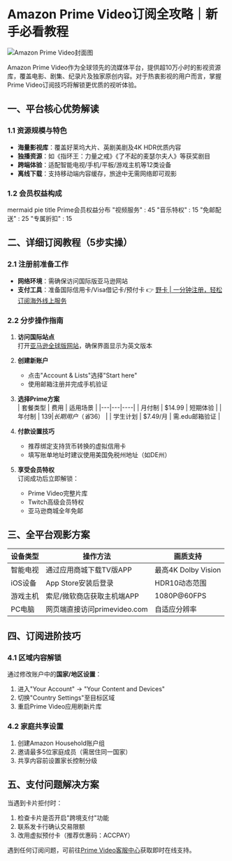# Amazon Prime Video订阅全攻略｜新手必看教程

![Amazon Prime Video封面图](https://via.placeholder.com/800x400)

Amazon Prime Video作为全球领先的流媒体平台，提供超10万小时的影视资源库，覆盖电影、剧集、纪录片及独家原创内容。对于热衷影视的用户而言，掌握Prime Video订阅技巧将解锁更优质的视听体验。

## 一、平台核心优势解读
### 1.1 资源规模与特色
- **海量影视库**：覆盖好莱坞大片、英剧美剧及4K HDR优质内容
- **独播资源**：如《指环王：力量之戒》《了不起的麦瑟尔夫人》等获奖剧目
- **跨端体验**：适配智能电视/手机/平板/游戏主机等12类设备
- **离线下载**：支持移动端内容缓存，旅途中无需网络即可观影

### 1.2 会员权益构成
mermaid
pie
    title Prime会员权益分布
    "视频服务" : 45
    "音乐特权" : 15
    "免邮配送" : 25
    "专属折扣" : 15


## 二、详细订阅教程（5步实操）

### 2.1 注册前准备工作
- **网络环境**：需确保访问国际版亚马逊网站
- **支付工具**：准备国际信用卡/Visa借记卡/预付卡
  👉 [野卡 | 一分钟注册，轻松订阅海外线上服务](https://bbtdd.com/yeka)

### 2.2 分步操作指南
1. **访问国际站点**  
   打开[亚马逊全球版网站](https://www.amazon.com)，确保界面显示为英文版本

2. **创建新账户**  
   - 点击"Account & Lists"选择"Start here"
   - 使用邮箱注册并完成手机验证

3. **选择Prime方案**  
   | 套餐类型 | 费用 | 适用场景 |
   |---|---|----|
   | 月付制 | $14.99 | 短期体验 |
   | 年付制 | $139 | 长期用户（省$36） |
   | 学生计划 | $7.49/月 | 需.edu邮箱验证 |

4. **付款设置技巧**  
   - 推荐绑定支持货币转换的虚拟信用卡
   - 填写账单地址时建议使用美国免税州地址（如DE州）

5. **享受会员特权**  
   订阅成功后立即解锁：
   - Prime Video完整片库
   - Twitch高级会员特权
   - 亚马逊商城全年免邮

## 三、全平台观影方案

| 设备类型 | 操作方法 | 画质支持 |
|---|---|---|
| 智能电视 | 通过应用商城下载TV版APP | 最高4K Dolby Vision |
| iOS设备 | App Store安装后登录 | HDR10动态范围 |
| 游戏主机 | 索尼/微软商店获取主机端APP | 1080P@60FPS |
| PC电脑 | 网页端直接访问primevideo.com | 自适应分辨率 |

## 四、订阅进阶技巧
### 4.1 区域内容解锁
通过修改账户中的**国家/地区设置**：
1. 进入"Your Account" → "Your Content and Devices"
2. 切换"Country Settings"至目标区域
3. 重启Prime Video应用刷新片库

### 4.2 家庭共享设置
1. 创建Amazon Household账户组
2. 邀请最多5位家庭成员（需居住同一国家）
3. 共享内容前设置家长控制分级

## 五、支付问题解决方案
当遇到卡片拒付时：
1. 检查卡片是否开启"跨境支付"功能
2. 联系发卡行确认交易限额
3. 改用虚拟预付卡（推荐优惠码：ACCPAY）

遇到任何订阅问题，可前往[Prime Video客服中心](https://bbtdd.com/yeka)获取即时在线支持。